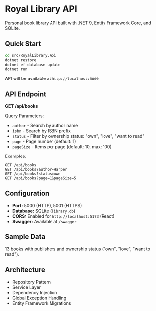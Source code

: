 # Royal Library API

Personal book library API built with .NET 9, Entity Framework Core, and SQLite.

## Quick Start

```bash
cd src/RoyalLibrary.Api
dotnet restore
dotnet ef database update
dotnet run
```

API will be available at `http://localhost:5000`

## API Endpoint

**GET /api/books**

Query Parameters:
- `author` - Search by author name
- `isbn` - Search by ISBN prefix  
- `status` - Filter by ownership status: "own", "love", "want to read"
- `page` - Page number (default: 1)
- `pageSize` - Items per page (default: 10, max: 100)

Examples:
```
GET /api/books
GET /api/books?author=Harper
GET /api/books?status=own
GET /api/books?page=1&pageSize=5
```

## Configuration

- **Port:** 5000 (HTTP), 5001 (HTTPS)
- **Database:** SQLite (`library.db`)
- **CORS:** Enabled for `http://localhost:5173` (React)
- **Swagger:** Available at `/swagger`

## Sample Data

13 books with publishers and ownership status ("own", "love", "want to read").

## Architecture

- Repository Pattern
- Service Layer
- Dependency Injection
- Global Exception Handling
- Entity Framework Migrations
